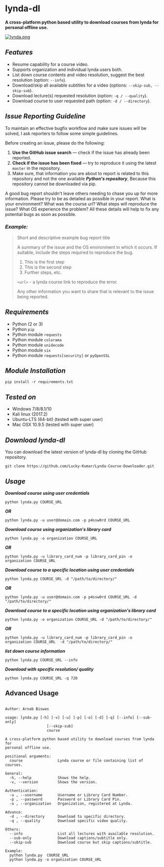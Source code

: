 # lynda-dl
**A cross-platform python based utility to download courses from lynda for personal offline use.**

[![lynda.png](https://i.postimg.cc/DmvfZtRP/image.png)](https://i.postimg.cc/nM3FQ3Jb/image.png)

## ***Features***

- Resume capability for a course video.
- Supports organization and individual lynda users both.
- List down course contents and video resolution, suggest the best resolution (option: `--info`).
- Download/skip all available subtitles for a video (options: `--skip-sub, --skip-sub`).
- Download lecture(s) requested resolution (option: `-q / --quality`).
- Download course to user requested path (option: `-d / --directory`).

## ***Issue Reporting Guideline***

To maintain an effective bugfix workflow and make sure issues will be solved, I ask reporters to follow some simple guidelines.

Before creating an issue, please do the following:

1. **Use the GitHub issue search** &mdash; check if the issue has already been reported.
2. **Check if the issue has been fixed** &mdash; try to reproduce it using the latest `master` in the repository.
3. Make sure, that information you are about to report is related to this repository 
   and not the one available ***Python's repository***, Because this repository cannot be downloaded via pip.

A good bug report shouldn't leave others needing to chase you up for more
information. Please try to be as detailed as possible in your report. What is
your environment? What was the course url? What steps will reproduce the issue? What OS
experience the problem? All these details will help to fix any potential bugs as soon as possible.

### ***Example:***

> Short and descriptive example bug report title
>
> A summary of the issue and the OS environment in which it occurs. If
> suitable, include the steps required to reproduce the bug.
>
> 1. This is the first step
> 2. This is the second step
> 3. Further steps, etc.
>
> `<url>` - a lynda course link to reproduce the error.
>
> Any other information you want to share that is relevant to the issue being reported.

## ***Requirements***

- Python (2 or 3)
- Python `pip`
- Python module `requests`
- Python module `colorama`
- Python module `unidecode`
- Python module `six`
- Python module `requests[security]` or `pyOpenSSL`

## ***Module Installation***

	pip install -r requirements.txt
	
## ***Tested on***

- Windows 7/8/8.1/10
- Kali linux (2017.2)
- Ubuntu-LTS (64-bit) (tested with super user)
- Mac OSX 10.9.5 (tested with super user)
 
## ***Download lynda-dl***

You can download the latest version of lynda-dl by cloning the GitHub repository.

	git clone https://github.com/Lucky-Kumar/Lynda-Course-Downloader.git


## ***Usage***

***Download course using user credentials***

    python lynda.py COURSE_URL
  
***OR***

    python lynda.py -u user@domain.com -p p4ssw0rd COURSE_URL
  
***Download course using organization's library card***

    python lynda.py -o organization COURSE_URL
  
***OR***

    python lynda.py -u library_card_num -p library_card_pin -o organization COURSE_URL
  
  
***Download course to a specific location using user credentials***

    python lynda.py COURSE_URL -d "/path/to/directory/"
  
***OR***

    python lynda.py -u user@domain.com -p p4ssw0rd COURSE_URL -d "/path/to/directory/"

  
***Download course to a specific location using organization's library card***

    python lynda.py -o organization COURSE_URL -d "/path/to/directory/"
  
***OR***

    python lynda.py -u library_card_num -p library_card_pin -o organization COURSE_URL  -d "/path/to/directory/"

***list down course information***

    python lynda.py COURSE_URL --info
  
***Download with specific resolution/ quality***

    python lynda.py COURSE_URL -q 720

## **Advanced Usage**

<pre><code>
Author: Arnab Biswas

usage: lynda.py [-h] [-v] [-u] [-p] [-o] [-d] [-q] [--info] [--sub-only]
                   [--skip-sub]
                   course

A cross-platform python based utility to download courses from lynda for
personal offline use.

positional arguments:
  course                Lynda course or file containing list of courses.

General:
  -h, --help            Shows the help.
  -v, --version         Shows the version.

Authentication:
  -u , --username       Username or Library Card Number.
  -p , --password       Password or Library Card Pin.
  -o , --organization   Organization, registered at Lynda.

Advance:
  -d , --directory      Download to specific directory.
  -q , --quality        Download specific video quality.

Others:
  --info                List all lectures with available resolution.
  --sub-only            Download captions/subtitle only.
  --skip-sub            Download course but skip captions/subtitle.

Example:
  python lynda.py  COURSE_URL
  python lynda.py -o organization COURSE_URL

</code></pre>
